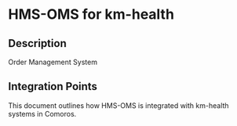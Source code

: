 # HMS-OMS for km-health

## Description

Order Management System

## Integration Points

This document outlines how HMS-OMS is integrated with km-health systems in Comoros.
